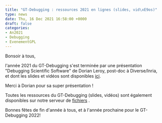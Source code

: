 ```yaml
---
title: "GT-Debugging : ressources 2021 en lignes (slides, vid\xE9os)"
type: news
date: Thu, 16 Dec 2021 16:58:00 +0000
draft: false
categories:
- An2021
- Debugging
- EvenementGPL
---
```


Bonsoir à tous,

l'année 2021 du GT-Debugging s'est terminée par une présentation "Debugging Scientific Software" de Dorian Leroy, post-doc à Diverse/Inria, et dont les slides et vidéos sont disponibles [ici](https://debugging.inria.fr/meetings.html).

Merci à Dorian pour sa super présentation !

Toutes les ressources du GT-Debugging (slides, vidéos) sont également disponibles sur notre serveur de [fichiers](https://files-debugging.inria.fr/) .

Bonnes fêtes de fin d'année à tous, et à l'année prochaine pour le GT-Debugging 2022!
